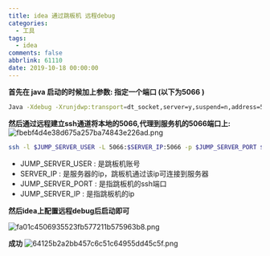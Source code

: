 ```yaml
---
title: idea 通过跳板机 远程debug
categories:
  - 工具
tags:
  - idea
comments: false
abbrlink: 61110
date: 2019-10-18 00:00:00
---
```

**首先在 java 启动的时候加上参数:  指定一个端口 (以下为5066 )**
``` bash
Java -Xdebug -Xrunjdwp:transport=dt_socket,server=y,suspend=n,address=5066 -jar 
```
**然后通过远程建立ssh通道将本地的5066,代理到服务机的5066端口上:**
![fbebf4d4e38d675a257ba74843e226ad.png](http://pic.machu.club/7B7A6C95-FDCE-41EA-81C8-2CBBA264688E.png)
```bash
ssh -l $JUMP_SERVER_USER -L 5066:$SERVER_IP:5066 -p $JUMP_SERVER_PORT $JUMP_SERVER_IP
```
* JUMP_SERVER_USER : 是跳板机账号
* SERVER_IP : 是服务器的ip，跳板机通过该ip可连接到服务器
* JUMP_SERVER_PORT : 是指跳板机的ssh端口
* JUMP_SERVER_IP : 是指跳板机的ip


**然后idea上配置远程debug后启动即可**

![fa01c4506935523fb577211b575963b8.png](http://pic.machu.club/01C0C1C9-3B6C-401C-9791-77D90805D528.png)

**成功**
![64125b2a2bb457c6c51c64955dd45c5f.png](http://pic.machu.club/E9755145-FA55-4D07-99B0-D785A224A5C6.png)
